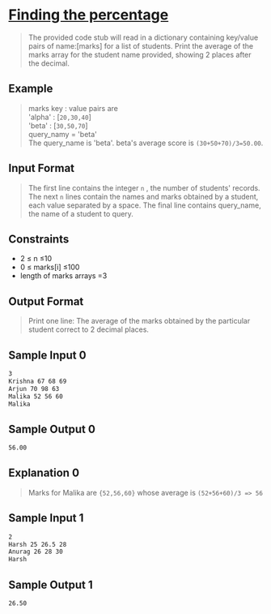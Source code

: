 # **[Finding the percentage](https://www.hackerrank.com/challenges/finding-the-percentage/problem?isFullScreen=true)**

  <input type="hidden" id="naderly" name="Writen by: Ahmed Nader" value="https://github.com/naderly">

> The provided code stub will read in a dictionary containing key/value pairs of name:[marks] for a list of students. Print the average of the marks array for the student name provided, showing 2 places after the decimal.

## Example

> marks key : value pairs are <br>
> 'alpha' : [`20,30,40`] <br>
> 'beta' : [`30,50,70`] <br>
> query_namy = 'beta' <br>
> The query_name is 'beta'. beta's average score is `(30+50+70)/3=50.00`.

## Input Format

> The first line contains the integer `n` , the number of students' records. The next `n` lines contain the names and marks obtained by a student, each value separated by a space. The final line contains query_name, the name of a student to query.

## Constraints

- 2 ≤ n ≤10
- 0 ≤ marks[i] ≤100
- length of marks arrays =3

## Output Format

> Print one line: The average of the marks obtained by the particular student correct to 2 decimal places.

## Sample Input 0

```sh
3
Krishna 67 68 69
Arjun 70 98 63
Malika 52 56 60
Malika
```

## Sample Output 0

```sh
56.00
```

## Explanation 0

> Marks for Malika are `{52,56,60}` whose average is `(52+56+60)/3 => 56`

## Sample Input 1

```sh
2
Harsh 25 26.5 28
Anurag 26 28 30
Harsh
```

## Sample Output 1

```sh
26.50
```
